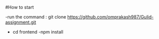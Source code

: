 #How to start 

-run the command : git clone https://github.com/omprakash987/Gulid-assignment.git
- cd frontend
-npm install